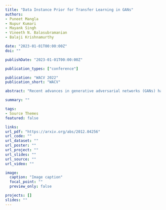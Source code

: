 ```yaml
---
title: "Data Instance Prior for Transfer Learning in GANs"
authors:
- Puneet Mangla
- Nupur Kumari
- Mayank Singh
- Vineeth N. Balasubramanian
- Balaji Krishnamurthy

date: "2023-01-01T00:00:00Z"
doi: ""

publishDate: "2023-01-01T00:00:00Z"

publication_types: ["conference"]

publication: "WACV 2022"
publication_short: "WACV"

abstract: "Recent advances in generative adversarial networks (GANs) have shown remarkable progress in generating high-quality images. However, this gain in performance depends on the availability of a large amount of training data. In limited data regimes, training typically diverges, and therefore the generated samples are of low quality and lack diversity. Previous works have addressed training in low data setting by leveraging transfer learning and data augmentation techniques. We propose a novel transfer learning method for GANs in the limited data domain by leveraging informative data prior derived from self-supervised/supervised pre-trained networks trained on a diverse source domain. We perform experiments on several standard vision datasets using various GAN architectures (BigGAN, SNGAN, StyleGAN2) to demonstrate that the proposed method effectively transfers knowledge to domains with few target images, outperforming existing state-of-the-art techniques in terms of image quality and diversity. We also show the utility of data instance prior in large-scale unconditional image generation."

summary: ""

tags:
- Source Themes
featured: false

links:
url_pdf: "https://arxiv.org/abs/2012.04256"
url_code: ""
url_dataset: ""
url_poster: ""
url_project: ""
url_slides: ""
url_source: ""
url_video: ""

image:
  caption: "Image caption"
  focal_point: ""
  preview_only: false

projects: []
slides: ""
---
```

